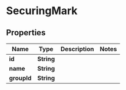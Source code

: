 
# SecuringMark

## Properties
Name | Type | Description | Notes
------------ | ------------- | ------------- | -------------
**id** | **String** |  | 
**name** | **String** |  | 
**groupId** | **String** |  | 



